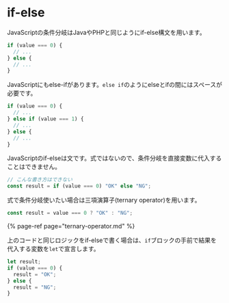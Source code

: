 # if-else

JavaScriptの条件分岐はJavaやPHPと同じようにif-else構文を用います。

```javascript
if (value === 0) {
  // ...
} else {
  // ...
}
```

JavaScriptにもelse-ifがあります。`else if`のようにelseとifの間にはスペースが必要です。

```javascript
if (value === 0) {
  // ...
} else if (value === 1) {
  // ...
} else {
  // ...
}
```

JavaScriptのif-elseは文です。式ではないので、条件分岐を直接変数に代入することはできません。

```javascript
// こんな書き方はできない
const result = if (value === 0) "OK" else "NG";
```

式で条件分岐使いたい場合は三項演算子\(ternary operator\)を用います。

```javascript
const result = value === 0 ? "OK" : "NG";
```

{% page-ref page="ternary-operator.md" %}

上のコードと同じロジックをif-elseで書く場合は、`if`ブロックの手前で結果を代入する変数を`let`で宣言します。

```javascript
let result;
if (value === 0) {
  result = "OK";
} else {
  result = "NG";
}
```

